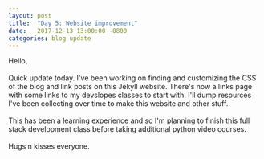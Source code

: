 ```yaml
---
layout: post
title:  "Day 5: Website improvement"
date:   2017-12-13 13:00:00 -0800
categories: blog update
---
```

Hello,
<br><br>
Quick update today. I've been working on finding and customizing the CSS of the blog and link posts on this Jekyll website. There's now a links page with some links to my devslopes classes to start with. I'll dump resources I've been collecting over time to make this website and other stuff.
<br><br>
This has been a learning experience and so I'm planning to finish this full stack development class before taking additional python video courses.
<br><br>
Hugs n kisses everyone.
